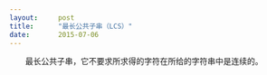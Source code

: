 ```yaml
---
layout:     post
title:      "最长公共子串（LCS）"
date:       2015-07-06
---
```


<style type="text/css">
p{
	text-indent: 2em;
}
.post img {
  margin-bottom: 0rem;
}
</style>

<p class="intro">
	<span class="dropcap">最</span>长公共子串，它不要求所求得的字符在所给的字符串中是连续的。
</p>